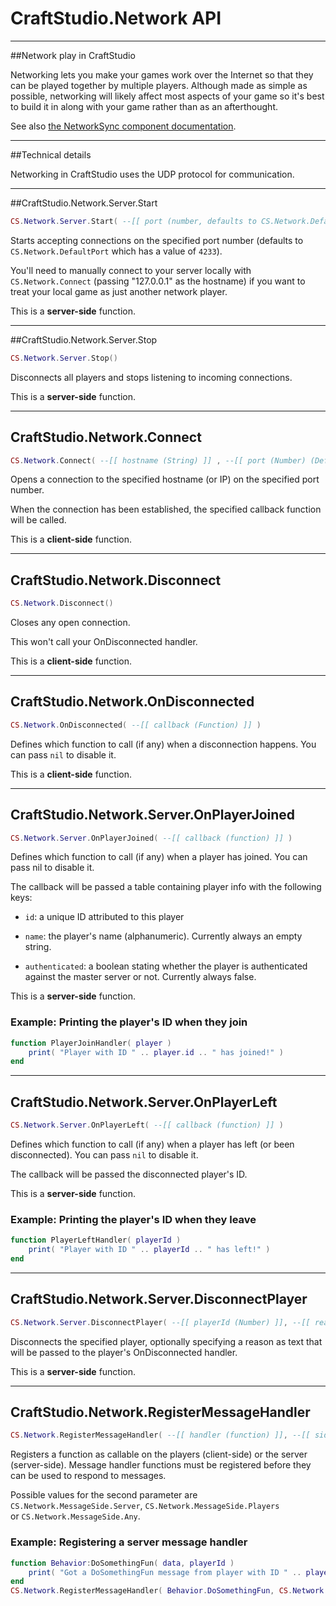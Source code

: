 # CraftStudio.Network API

----
##Network play in CraftStudio

Networking lets you make your games work over the Internet so that they can be played together by multiple players. Although made as simple as possible, networking will likely affect most aspects of your game so it's best to build it in along with your game rather than as an afterthought.

See also [the NetworkSync component documentation](NetworkSync.md).

----
##Technical details

Networking in CraftStudio uses the UDP protocol for communication.

----
##CraftStudio.Network.Server.Start
```lua
CS.Network.Server.Start( --[[ port (number, defaults to CS.Network.DefaultPort) ]] )
```

Starts accepting connections on the specified port number (defaults to ```CS.Network.DefaultPort``` which has a value of ```4233```).

You'll need to manually connect to your server locally with ```CS.Network.Connect``` (passing "127.0.0.1" as the hostname) if you want to treat your local game as just another network player.

This is a **server-side** function.

----
##CraftStudio.Network.Server.Stop
```lua
CS.Network.Server.Stop()
```

Disconnects all players and stops listening to incoming connections.

This is a **server-side** function.

----
## CraftStudio.Network.Connect
```lua
CS.Network.Connect( --[[ hostname (String) ]] , --[[ port (Number) (Default CS.Network.DefaultPort) ]], --[[ callback (Function) (Default nil) )
```

Opens a connection to the specified hostname (or IP) on the specified port number.

When the connection has been established, the specified callback function will be called.

This is a **client-side** function.

----
## CraftStudio.Network.Disconnect
```lua
CS.Network.Disconnect()
```

Closes any open connection.

This won't call your OnDisconnected handler.

This is a **client-side** function.

----
## CraftStudio.Network.OnDisconnected
```lua
CS.Network.OnDisconnected( --[[ callback (Function) ]] )
```

Defines which function to call (if any) when a disconnection happens. You can pass ```nil``` to disable it.

This is a **client-side** function.

----
## CraftStudio.Network.Server.OnPlayerJoined

```lua
CS.Network.Server.OnPlayerJoined( --[[ callback (function) ]] )
```

Defines which function to call (if any) when a player has joined. You can pass nil to disable it.

The callback will be passed a table containing player info with the following keys:

* ```id```: a unique ID attributed to this player

* ```name```: the player's name (alphanumeric). Currently always an empty string.

* ```authenticated```: a boolean stating whether the player is authenticated against the master server or not. Currently always false.

This is a **server-side** function.

### Example: **Printing the player's ID when they join**

```lua
function PlayerJoinHandler( player )
    print( "Player with ID " .. player.id .. " has joined!" )
end
```

----
## CraftStudio.Network.Server.OnPlayerLeft

```lua
CS.Network.Server.OnPlayerLeft( --[[ callback (function) ]] )
```

Defines which function to call (if any) when a player has left (or been disconnected). You can pass ```nil``` to disable it.

The callback will be passed the disconnected player's ID.

This is a **server-side** function.

### Example: **Printing the player's ID when they leave**

```lua
​function PlayerLeftHandler( playerId )
    print( "Player with ID " .. playerId .. " has left!" )
end
```

----
## CraftStudio.Network.Server.DisconnectPlayer

```lua
CS.Network.Server.DisconnectPlayer( --[[ playerId (Number) ]], --[[ reason (String) (Default "") ]] )
```

Disconnects the specified player, optionally specifying a reason as text that will be passed to the player's OnDisconnected handler.

This is a **server-side** function.

----
## CraftStudio.Network.RegisterMessageHandler

```lua
CS.Network.RegisterMessageHandler( --[[ handler (function) ]], --[[ side (CS.Network.MessageSide) ]] )
```

Registers a function as callable on the players (client-side) or the server (server-side). Message handler functions must be registered before they can be used to respond to messages.

Possible values for the second parameter are ```CS.Network.MessageSide.Server```, ```CS.Network.MessageSide.Players``` or ```CS.Network.MessageSide.Any```.

### Example: **Registering a server message handler**
```lua
​function Behavior:DoSomethingFun( data, playerId )
    print( "Got a DoSomethingFun message from player with ID " .. playerId )
end
CS.Network.RegisterMessageHandler( Behavior.DoSomethingFun, CS.Network.MessageSide.Players )
```